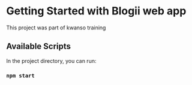 # Getting Started with Blogii web app

This project was part of kwanso training

## Available Scripts

In the project directory, you can run:

### `npm start`
